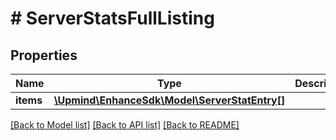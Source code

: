 # # ServerStatsFullListing

## Properties

Name | Type | Description | Notes
------------ | ------------- | ------------- | -------------
**items** | [**\Upmind\EnhanceSdk\Model\ServerStatEntry[]**](ServerStatEntry.md) |  |

[[Back to Model list]](../../README.md#models) [[Back to API list]](../../README.md#endpoints) [[Back to README]](../../README.md)
